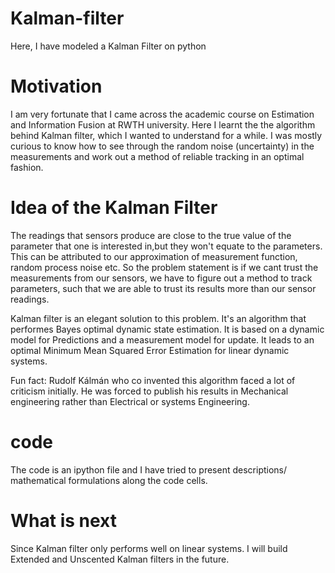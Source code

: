 # Kalman-filter
Here, I have modeled a Kalman Filter on python

# Motivation
I am very fortunate that I came across the academic course on Estimation and Information Fusion at RWTH university. Here I learnt the the algorithm behind Kalman filter, which I wanted to understand for a while. I was mostly curious to know how to see through the random noise (uncertainty) in the measurements and work out a method of reliable tracking in an optimal fashion. 

# Idea of the Kalman Filter
The readings that sensors produce are close to the true value of the parameter that one is interested in,but they won't equate to the parameters.
This can be attributed to our approximation of measurement function, random process noise etc. 
So the problem statement is if we cant trust the measurements from our sensors, we have to figure out a method to track parameters, such that we are able to trust its results more than our sensor readings.

Kalman filter is an elegant solution to this problem. It's an algorithm that performes Bayes optimal dynamic state estimation. It is based on a dynamic model for Predictions and a measurement model for update. It leads to an optimal Minimum Mean Squared Error Estimation for linear dynamic systems. 

Fun fact: Rudolf Kálmán who co invented this algorithm faced a lot of criticism initially. He was forced to publish his results in  Mechanical engineering rather than Electrical or systems Engineering. 

# code
The code is an ipython file and I have tried to present descriptions/ mathematical formulations along the code cells. 

# What is next
Since Kalman filter only performs well on linear systems. I will build Extended and Unscented Kalman filters in the future. 
